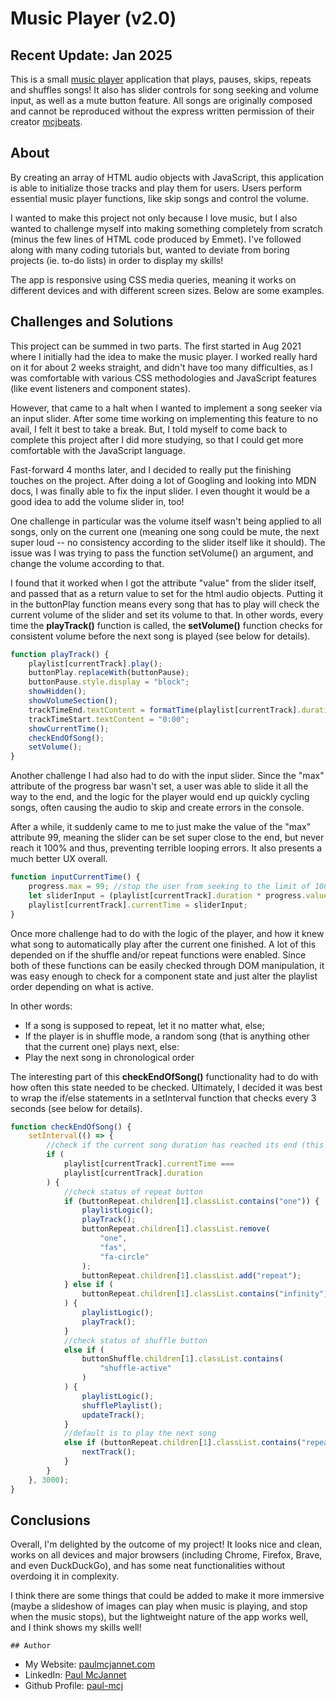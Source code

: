 # Music Player (v2.0)

## Recent Update: Jan 2025

This is a small [music player](https://paul-mcj.github.io/Music-Player/)
application that plays, pauses, skips, repeats and shuffles songs! It also has
slider controls for song seeking and volume input, as well as a mute button
feature. All songs are originally composed and cannot be reproduced without the
express written permission of their creator
[mcjbeats](https://open.spotify.com/artist/1GePsi5X3577OuyoH1hN5H?si=JIUTE-1RTZetQXSl5wpk6g).

## About

By creating an array of HTML audio objects with JavaScript, this application is
able to initialize those tracks and play them for users. Users perform essential
music player functions, like skip songs and control the volume.

I wanted to make this project not only because I love music, but I also wanted
to challenge myself into making something completely from scratch (minus the few
lines of HTML code produced by Emmet). I've followed along with many coding
tutorials but, wanted to deviate from boring projects (ie. to-do lists) in order
to display my skills!

The app is responsive using CSS media queries, meaning it works on different
devices and with different screen sizes. Below are some examples.

## Challenges and Solutions

This project can be summed in two parts. The first started in Aug 2021 where I
initially had the idea to make the music player. I worked really hard on it for
about 2 weeks straight, and didn't have too many difficulties, as I was
comfortable with various CSS methodologies and JavaScript features (like event
listeners and component states).

However, that came to a halt when I wanted to implement a song seeker via an
input slider. After some time working on implementing this feature to no avail,
I felt it best to take a break. But, I told myself to come back to complete this
project after I did more studying, so that I could get more comfortable with the
JavaScript language.

Fast-forward 4 months later, and I decided to really put the finishing touches
on the project. After doing a lot of Googling and looking into MDN docs, I was
finally able to fix the input slider. I even thought it would be a good idea to
add the volume slider in, too!

One challenge in particular was the volume itself wasn't being applied to all
songs, only on the current one (meaning one song could be mute, the next super
loud -- no consistency according to the slider itself like it should). The issue
was I was trying to pass the function setVolume() an argument, and change the
volume according to that.

I found that it worked when I got the attribute "value" from the slider itself,
and passed that as a return value to set for the html audio objects. Putting it
in the buttonPlay function means every song that has to play will check the
current volume of the slider and set its volume to that. In other words, every
time the **playTrack()** function is called, the **setVolume()** function checks
for consistent volume before the next song is played (see below for details).

```javascript
function playTrack() {
	playlist[currentTrack].play();
	buttonPlay.replaceWith(buttonPause);
	buttonPause.style.display = "block";
	showHidden();
	showVolumeSection();
	trackTimeEnd.textContent = formatTime(playlist[currentTrack].duration);
	trackTimeStart.textContent = "0:00";
	showCurrentTime();
	checkEndOfSong();
	setVolume();
}
```

Another challenge I had also had to do with the input slider. Since the "max"
attribute of the progress bar wasn't set, a user was able to slide it all the
way to the end, and the logic for the player would end up quickly cycling songs,
often causing the audio to skip and create errors in the console.

After a while, it suddenly came to me to just make the value of the "max"
attribute 99, meaning the slider can be set super close to the end, but never
reach it 100% and thus, preventing terrible looping errors. It also presents a
much better UX overall.

```javascript
function inputCurrentTime() {
	progress.max = 99; //stop the user from seeking to the limit of 100, otherwise songs go into a crazy looping state
	let sliderInput = (playlist[currentTrack].duration * progress.value) / 100;
	playlist[currentTrack].currentTime = sliderInput;
}
```

Once more challenge had to do with the logic of the player, and how it knew what
song to automatically play after the current one finished. A lot of this
depended on if the shuffle and/or repeat functions were enabled. Since both of
these functions can be easily checked through DOM manipulation, it was easy
enough to check for a component state and just alter the playlist order
depending on what is active.

In other words:

-    If a song is supposed to repeat, let it no matter what, else;
-    If the player is in shuffle mode, a random song (that is anything other
     that the current one) plays next, else:
-    Play the next song in chronological order

The interesting part of this **checkEndOfSong()** functionality had to do with
how often this state needed to be checked. Ultimately, I decided it was best to
wrap the if/else statements in a setInterval function that checks every 3
seconds (see below for details).

```javascript
function checkEndOfSong() {
	setInterval(() => {
		//check if the current song duration has reached its end (this is checked every three seconds)
		if (
			playlist[currentTrack].currentTime ===
			playlist[currentTrack].duration
		) {
			//check status of repeat button
			if (buttonRepeat.children[1].classList.contains("one")) {
				playlistLogic();
				playTrack();
				buttonRepeat.children[1].classList.remove(
					"one",
					"fas",
					"fa-circle"
				);
				buttonRepeat.children[1].classList.add("repeat");
			} else if (
				buttonRepeat.children[1].classList.contains("infinity")
			) {
				playlistLogic();
				playTrack();
			}
			//check status of shuffle button
			else if (
				buttonShuffle.children[1].classList.contains(
					"shuffle-active"
				)
			) {
				playlistLogic();
				shufflePlaylist();
				updateTrack();
			}
			//default is to play the next song
			else if (buttonRepeat.children[1].classList.contains("repeat")) {
				nextTrack();
			}
		}
	}, 3000);
}
```

## Conclusions

Overall, I'm delighted by the outcome of my project! It looks nice and clean,
works on all devices and major browsers (including Chrome, Firefox, Brave, and
even DuckDuckGo), and has some neat functionalities without overdoing it in
complexity.

I think there are some things that could be added to make it more immersive
(maybe a slideshow of images can play when music is playing, and stop when the
music stops), but the lightweight nature of the app works well, and I think
shows my skills well!

    ## Author

-    My Website: [paulmcjannet.com](https://www.paulmcjannet.com/)
-    LinkedIn: [Paul McJannet](https://www.linkedin.com/in/paul-mcjannet/)
-    Github Profile: [paul-mcj](https://github.com/paul-mcj/)
